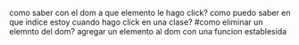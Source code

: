 como saber con el dom a que elemento le hago click?
como puedo saber en que indice estoy cuando hago click en una clase?
#como eliminar un elemnto del dom?
agregar un elemento al dom con una funcion establesida 
